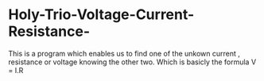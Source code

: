 # Holy-Trio-Voltage-Current-Resistance-
This is a program which enables us to find one of the unkown current , resistance or voltage knowing the other two. Which is basicly the formula V = I.R
